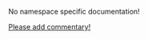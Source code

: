 No namespace specific documentation!

[Please add commentary!](https://github.com/arrdem/grimoire/edit/master/_includes/1.4.0/clojure.test.junit/index.md)


